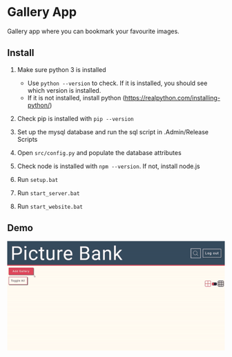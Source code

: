 # Gallery App

Gallery app where you can bookmark your favourite images.

## Install

1. Make sure python 3 is installed
   -   Use `python --version` to check. If it is installed, you should see which version is installed.
   -   If it is not installed, install python (https://realpython.com/installing-python/)

2. Check pip is installed with `pip --version`

3. Set up the mysql database and run the sql script in .Admin/Release Scripts

4. Open `src/config.py` and populate the database attributes

5. Check node is installed with `npm --version`. If not, install node.js

6. Run `setup.bat`

7. Run `start_server.bat`

8. Run `start_website.bat`

## Demo

![ Demo](Example.gif) [](Example.gif)

